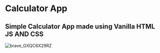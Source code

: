 # Calculator App

## Simple Calculator App made using Vanilla HTML JS AND CSS

![brave_GXQC6X29RZ](https://github.com/xtremeandroid/SmallWebDevProjects/assets/62198074/9582c8c1-8add-4e24-91ce-d3b6423d671f)

